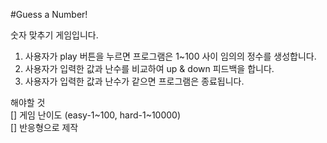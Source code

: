 #Guess a Number!

숫자 맞추기 게임입니다.

1. 사용자가 play 버튼을 누르면 프로그램은 1~100 사이 임의의 정수를 생성합니다.
2. 사용자가 입력한 값과 난수를 비교하여 up & down 피드백을 합니다.
3. 사용자가 입력한 값과 난수가 같으면 프로그램은 종료됩니다.

해야할 것<br>
[] 게임 난이도 (easy-1~100, hard-1~10000)<br>
[] 반응형으로 제작<br>
